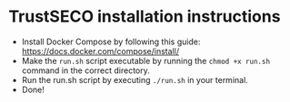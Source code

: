 # TrustSECO installation instructions
- Install Docker Compose by following this guide: https://docs.docker.com/compose/install/
- Make the `run.sh` script executable by running the `chmod +x run.sh` command in the correct directory.
- Run the run.sh script by executing `./run.sh` in your terminal.
- Done!
